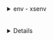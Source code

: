 
<details>

<summary>env - xsenv</summary>

</br>

![alt text](../../images/approuter/env/IMG1.PNG)

</br>

</details>

</br>
</br>

<details>

</br>
</br>


<details>

<summary>env - servicebindingservice - readservicebindingservices</summary>

</br>

![alt text](../../images/approuter/env/IMG6.PNG)

</br>

![alt text](../../images/approuter/env/IMG7.PNG)

</br>

![alt text](../../images/approuter/env/IMG8.PNG)

</br>

</details>

</br>
</br>

<details>

<summary>env - servicebindingservice - readfiles</summary>

</br>

![alt text](../../images/approuter/env/IMG2.PNG)

</br>

#### Testing

</br>

![alt text](../../images/approuter/env/IMG3.PNG)

</br>

![alt text](../../images/approuter/env/IMG4.PNG)

</br>

![alt text](../../images/approuter/env/IMG5.PNG)

</br>

</details>


